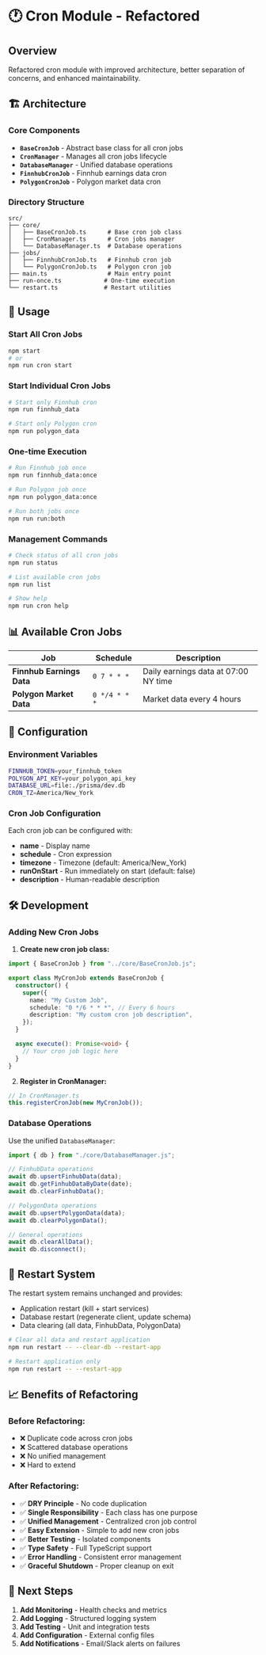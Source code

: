 # 🕐 Cron Module - Refactored

## Overview

Refactored cron module with improved architecture, better separation of concerns, and enhanced maintainability.

## 🏗️ Architecture

### Core Components

- **`BaseCronJob`** - Abstract base class for all cron jobs
- **`CronManager`** - Manages all cron jobs lifecycle
- **`DatabaseManager`** - Unified database operations
- **`FinnhubCronJob`** - Finnhub earnings data cron
- **`PolygonCronJob`** - Polygon market data cron

### Directory Structure

```
src/
├── core/
│   ├── BaseCronJob.ts      # Base cron job class
│   ├── CronManager.ts      # Cron jobs manager
│   └── DatabaseManager.ts  # Database operations
├── jobs/
│   ├── FinnhubCronJob.ts   # Finnhub cron job
│   └── PolygonCronJob.ts   # Polygon cron job
├── main.ts                 # Main entry point
├── run-once.ts            # One-time execution
└── restart.ts             # Restart utilities
```

## 🚀 Usage

### Start All Cron Jobs

```bash
npm start
# or
npm run cron start
```

### Start Individual Cron Jobs

```bash
# Start only Finnhub cron
npm run finnhub_data

# Start only Polygon cron
npm run polygon_data
```

### One-time Execution

```bash
# Run Finnhub job once
npm run finnhub_data:once

# Run Polygon job once
npm run polygon_data:once

# Run both jobs once
npm run run:both
```

### Management Commands

```bash
# Check status of all cron jobs
npm run status

# List available cron jobs
npm run list

# Show help
npm run cron help
```

## 📊 Available Cron Jobs

| Job                       | Schedule      | Description                          |
| ------------------------- | ------------- | ------------------------------------ |
| **Finnhub Earnings Data** | `0 7 * * *`   | Daily earnings data at 07:00 NY time |
| **Polygon Market Data**   | `0 */4 * * *` | Market data every 4 hours            |

## 🔧 Configuration

### Environment Variables

```bash
FINNHUB_TOKEN=your_finnhub_token
POLYGON_API_KEY=your_polygon_api_key
DATABASE_URL=file:./prisma/dev.db
CRON_TZ=America/New_York
```

### Cron Job Configuration

Each cron job can be configured with:

- **name** - Display name
- **schedule** - Cron expression
- **timezone** - Timezone (default: America/New_York)
- **runOnStart** - Run immediately on start (default: false)
- **description** - Human-readable description

## 🛠️ Development

### Adding New Cron Jobs

1. **Create new cron job class:**

```typescript
import { BaseCronJob } from "../core/BaseCronJob.js";

export class MyCronJob extends BaseCronJob {
  constructor() {
    super({
      name: "My Custom Job",
      schedule: "0 */6 * * *", // Every 6 hours
      description: "My custom cron job description",
    });
  }

  async execute(): Promise<void> {
    // Your cron job logic here
  }
}
```

2. **Register in CronManager:**

```typescript
// In CronManager.ts
this.registerCronJob(new MyCronJob());
```

### Database Operations

Use the unified `DatabaseManager`:

```typescript
import { db } from "./core/DatabaseManager.js";

// FinhubData operations
await db.upsertFinhubData(data);
await db.getFinhubDataByDate(date);
await db.clearFinhubData();

// PolygonData operations
await db.upsertPolygonData(data);
await db.clearPolygonData();

// General operations
await db.clearAllData();
await db.disconnect();
```

## 🔄 Restart System

The restart system remains unchanged and provides:

- Application restart (kill + start services)
- Database restart (regenerate client, update schema)
- Data clearing (all data, FinhubData, PolygonData)

```bash
# Clear all data and restart application
npm run restart -- --clear-db --restart-app

# Restart application only
npm run restart -- --restart-app
```

## 📈 Benefits of Refactoring

### Before Refactoring:

- ❌ Duplicate code across cron jobs
- ❌ Scattered database operations
- ❌ No unified management
- ❌ Hard to extend

### After Refactoring:

- ✅ **DRY Principle** - No code duplication
- ✅ **Single Responsibility** - Each class has one purpose
- ✅ **Unified Management** - Centralized cron job control
- ✅ **Easy Extension** - Simple to add new cron jobs
- ✅ **Better Testing** - Isolated components
- ✅ **Type Safety** - Full TypeScript support
- ✅ **Error Handling** - Consistent error management
- ✅ **Graceful Shutdown** - Proper cleanup on exit

## 🎯 Next Steps

1. **Add Monitoring** - Health checks and metrics
2. **Add Logging** - Structured logging system
3. **Add Testing** - Unit and integration tests
4. **Add Configuration** - External config files
5. **Add Notifications** - Email/Slack alerts on failures
